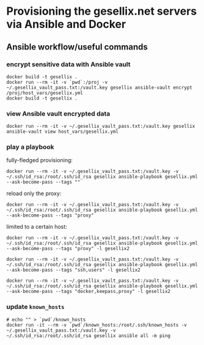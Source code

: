 # Provisioning the gesellix.net servers via Ansible and Docker

## Ansible workflow/useful commands

### encrypt sensitive data with Ansible vault

    docker build -t gesellix .
    docker run --rm -it -v `pwd`:/proj -v ~/.gesellix_vault_pass.txt:/vault.key gesellix ansible-vault encrypt /proj/host_vars/gesellix.yml
    docker build -t gesellix .

### view Ansible vault encrypted data

    docker run --rm -it -v ~/.gesellix_vault_pass.txt:/vault.key gesellix ansible-vault view host_vars/gesellix.yml

### play a playbook

fully-fledged provisioning:

    docker run --rm -it -v ~/.gesellix_vault_pass.txt:/vault.key -v ~/.ssh/id_rsa:/root/.ssh/id_rsa gesellix ansible-playbook gesellix.yml --ask-become-pass --tags ""

reload only the proxy:

    docker run --rm -it -v ~/.gesellix_vault_pass.txt:/vault.key -v ~/.ssh/id_rsa:/root/.ssh/id_rsa gesellix ansible-playbook gesellix.yml --ask-become-pass --tags "proxy"

limited to a certain host:

    docker run --rm -it -v ~/.gesellix_vault_pass.txt:/vault.key -v ~/.ssh/id_rsa:/root/.ssh/id_rsa gesellix ansible-playbook gesellix.yml --ask-become-pass --tags "proxy" -l gesellix2

    docker run --rm -it -v ~/.gesellix_vault_pass.txt:/vault.key -v ~/.ssh/id_rsa:/root/.ssh/id_rsa gesellix ansible-playbook gesellix.yml --ask-become-pass --tags "ssh,users" -l gesellix2

    docker run --rm -it -v ~/.gesellix_vault_pass.txt:/vault.key -v ~/.ssh/id_rsa:/root/.ssh/id_rsa gesellix ansible-playbook gesellix.yml --ask-become-pass --tags "docker,keepass,proxy" -l gesellix2


### update `known_hosts`

    # echo "" > `pwd`/known_hosts
    docker run -it --rm -v `pwd`/known_hosts:/root/.ssh/known_hosts -v ~/.gesellix_vault_pass.txt:/vault.key -v ~/.ssh/id_rsa:/root/.ssh/id_rsa gesellix ansible all -m ping
